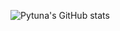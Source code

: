 ![Pytuna's GitHub stats](https://github-readme-stats.vercel.app/api?username=pytuna&show_icons=true&theme=onedark)
